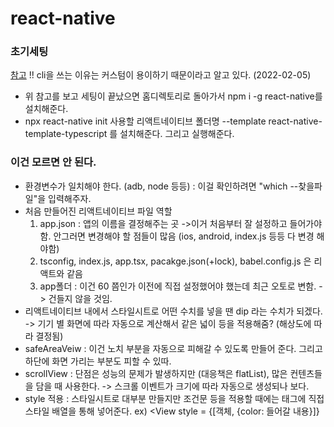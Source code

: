 # react-native

### 초기세팅
[참고](https://reactnative.dev/docs/environment-setup)
!! cli을 쓰는 이유는 커스텀이 용이하기 때문이라고 알고 있다. (2022-02-05)

-  위 참고를 보고 세팅이 끝났으면 홈디렉토리로 돌아가서 
   npm i -g react-native를 설치해준다.
-  npx react-native init 사용할 리액트네이티브 폴더명 --template react-native-template-typescript 를 설치해준다.
그리고 실행해준다.

### 이건 모르면 안 된다.
- 환경변수가 일치해야 한다. (adb, node 등등) : 이걸 확인하려면 "which --찾을파일"을 입력해주자.
- 처음 만들어진 리액트네이티브 파일 역할
  1. app.json : 앱의 이름을 결정해주는 곳
      ->이거 처음부터 잘 설정하고 들어가야 함. 안그러면 변경해야 할 점들이 많음 (ios, android, index.js 등등 다 변경 해야함)
  3. tsconfig, index.js, app.tsx, pacakge.json(+lock), babel.config.js 은 리액트와 같음
  4. app폴더 : 이건 60 쯤인가 이전에 직접 설정했어야 했는데 최근 오토로 변함. -> 건들지 않을 것임.
- 리액트네이티브 내에서 스타일시트로 어떤 수치를 넣을 땐 dip 라는 수치가 되겠다. -> 기기 별 화면에 따라 자동으로 계산해서 같은 넓이 등을 적용해줌?
  (해상도에 따라 결정됨)
- safeAreaVeiw : 이건 노치 부분을 자동으로 피해갈 수 있도록 만들어 준다. 그리고 하단에 화면 가리는 부분도 피할 수 있따.
- scrollView : 단점은 성능의 문제가 발생하지만 (대응책은 flatList), 많은 컨텐츠들을 담을 때 사용한다. -> 스크롤 이벤트가 크기에 따라 자동으로 생성되나 보다.
- style 적용 : 스타일시트로 대부분 만들지만 조건문 등을 적용할 때에는 태그에 직접 스타일 배열을 통해 넣어준다. ex) <View style = \{\[객체, \{color: 들어갈 내용}\]\} 


